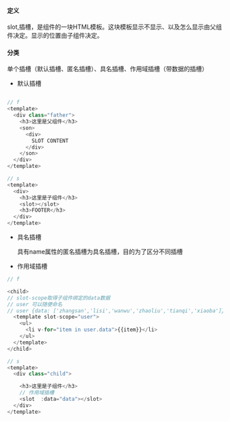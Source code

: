 

#### 定义

  slot,插槽，是组件的一块HTML模板。这块模板显示不显示、以及怎么显示由父组件决定。显示的位置由子组件决定。


#### 分类

  单个插槽（默认插槽、匿名插槽）、具名插槽、作用域插槽（带数据的插槽）


- 默认插槽

```js

// f
<template>
  <div class="father">
    <h3>这里是父组件</h3>
    <son>
      <div>
        SLOT CONTENT
      </div>
    </son>
  </div>
</template>

// s
<template>
  <div>
    <h3>这里是子组件</h3>
    <slot></slot>
    <h3>FOOTER</h3>
  </div>
</template>

```


- 具名插槽

  具有name属性的匿名插槽为具名插槽，目的为了区分不同插槽

  <div slot="a"></div>
  <slot name="a"></slot>


-  作用域插槽


```js
// f

<child>
// slot-scope取得子组件绑定的data数据
// user 可以随便命名
// user {data: ['zhangsan','lisi','wanwu','zhaoliu','tianqi','xiaoba']}，
  <template slot-scope="user">
    <ul>
      <li v-for="item in user.data">{{item}}</li>
    </ul>
  </template>
</child>

// s
<template>
  <div class="child">

    <h3>这里是子组件</h3>
    // 作用域插槽
    <slot  :data="data"></slot>
  </div>
</template>


```